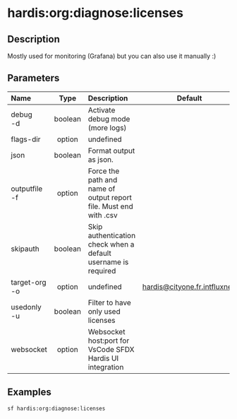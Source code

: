<!-- This file has been generated with command 'sf hardis:doc:plugin:generate'. Please do not update it manually or it may be overwritten -->
# hardis:org:diagnose:licenses

## Description

Mostly used for monitoring (Grafana) but you can also use it manually :)

## Parameters

| Name              |  Type   | Description                                                       |           Default            | Required | Options |
|:------------------|:-------:|:------------------------------------------------------------------|:----------------------------:|:--------:|:-------:|
| debug<br/>-d      | boolean | Activate debug mode (more logs)                                   |                              |          |         |
| flags-dir         | option  | undefined                                                         |                              |          |         |
| json              | boolean | Format output as json.                                            |                              |          |         |
| outputfile<br/>-f | option  | Force the path and name of output report file. Must end with .csv |                              |          |         |
| skipauth          | boolean | Skip authentication check when a default username is required     |                              |          |         |
| target-org<br/>-o | option  | undefined                                                         | hardis@cityone.fr.intfluxne2 |          |         |
| usedonly<br/>-u   | boolean | Filter to have only used licenses                                 |                              |          |         |
| websocket         | option  | Websocket host:port for VsCode SFDX Hardis UI integration         |                              |          |         |

## Examples

```shell
sf hardis:org:diagnose:licenses
```


